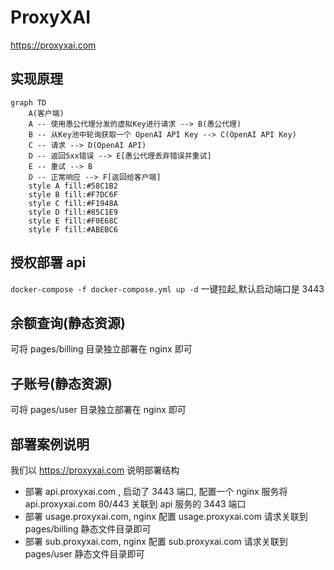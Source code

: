 # ProxyXAI

https://proxyxai.com

## 实现原理

```mermaid
graph TD
    A(客户端)
    A -- 使用愚公代理分发的虚拟Key进行请求 --> B(愚公代理)
    B -- 从Key池中轮询获取一个 OpenAI API Key --> C(OpenAI API Key)
    C -- 请求 --> D(OpenAI API)
    D -- 返回5xx错误 --> E[愚公代理丢弃错误并重试]
    E -- 重试 --> B
    D -- 正常响应 --> F[返回给客户端]
    style A fill:#58C1B2
    style B fill:#F7DC6F
    style C fill:#F1948A
    style D fill:#85C1E9
    style E fill:#F0E68C
    style F fill:#ABEBC6
```

## 授权部署 api

`docker-compose -f docker-compose.yml up -d` 一键拉起,默认启动端口是 3443

## 余额查询(静态资源)

可将 pages/billing 目录独立部署在 nginx 即可

## 子账号(静态资源)

可将 pages/user 目录独立部署在 nginx 即可

## 部署案例说明

我们以 https://proxyxai.com 说明部署结构

- 部署 api.proxyxai.com , 启动了 3443 端口, 配置一个 nginx 服务将 api.proxyxai.com 80/443 关联到 api 服务的 3443 端口
- 部署 usage.proxyxai.com, nginx 配置 usage.proxyxai.com 请求关联到 pages/billing 静态文件目录即可
- 部署 sub.proxyxai.com, nginx 配置 sub.proxyxai.com 请求关联到 pages/user 静态文件目录即可
